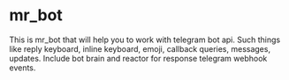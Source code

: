# mr_bot
This is mr_bot that will help you to work with telegram bot api. Such things like reply keyboard, inline keyboard, emoji, callback queries, messages, updates. Include bot brain and reactor for response telegram webhook events.
